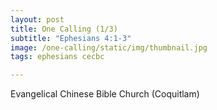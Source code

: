 ```yaml
---
layout: post
title: One Calling (1/3)
subtitle: "Ephesians 4:1-3"
image: /one-calling/static/img/thumbnail.jpg
tags: ephesians cecbc

---
```

Evangelical Chinese Bible Church (Coquitlam)
